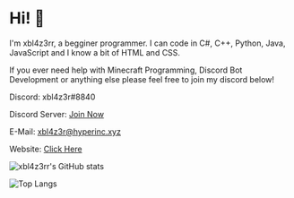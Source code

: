 # Hi! 👋

I'm xbl4z3rr, a begginer programmer. I can code in C#, C++, Python, Java, JavaScript and I know a bit of HTML and CSS.

If you ever need help with Minecraft Programming, Discord Bot Development or anything else please feel free to join my discord below!

Discord: xbl4z3r#8840

Discord Server: [Join Now](https://discord.gg/yaDnEVBQpz)

E-Mail: xbl4z3r@hyperinc.xyz

Website: [Click Here](https://hyperinc.xyz)

![xbl4z3rr's GitHub stats](https://github-readme-stats.vercel.app/api?username=xbl4z3rr&show_icons=true&theme=vision-friendly-dark)


![Top Langs](https://github-readme-stats.vercel.app/api/top-langs/?username=xbl4z3rr&theme=vision-friendly-dark)
